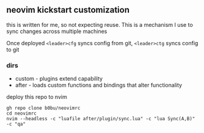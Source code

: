 ## neovim kickstart customization
this is written for me, so not expecting reuse. This is a mechanism I use to sync
changes across multiple machines 

Once deployed 
`<leader>cfg` syncs config from git, `<leader>ctg` syncs config to git
### dirs
- custom - plugins extend capability
- after - loads custom functions and bindings that alter functionality

deploy this repo to nvim
```
gh repo clone b0bu/neovimrc
cd neovimrc
nvim --headless -c "luafile after/plugin/sync.lua" -c "lua Sync(A,B)" -c "qa"
```

